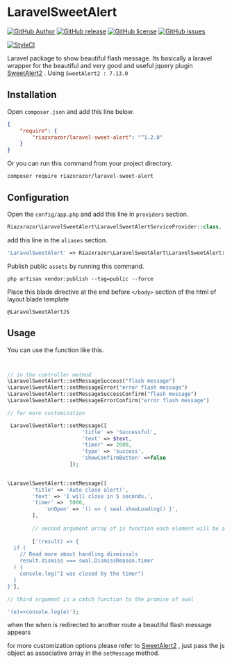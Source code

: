 
# LaravelSweetAlert

[![GitHub Author](https://img.shields.io/badge/author-@riazXrazor-blue.svg?style=flat-square)](https://github.com/riazXrazor)
[![GitHub release](https://img.shields.io/github/release/riazxrazor/laravelsweetalert.svg?style=flat-square)](https://github.com/riazXrazor/LaravelSweetAlert/releases)
[![GitHub license](https://img.shields.io/badge/License-GPL%20v3-blue.svg?style=flat-square)](https://raw.githubusercontent.com/riazXrazor/LaravelSweetAlert/master/LICENSE)
[![GitHub issues](https://img.shields.io/github/issues/riazXrazor/LaravelSweetAlert.svg?style=flat-square)](https://github.com/riazXrazor/LaravelSweetAlert/issues)

[![StyleCI](https://styleci.io/repos/83233450/shield)](https://styleci.io/repos/83233450)

Laravel package to show beautiful flash message.
Its basically a laravel wrapper for the beautiful
and very good and useful jquery plugin
[SweetAlert2](https://limonte.github.io/sweetalert2)
.
Using `SweetAlert2 : 7.13.0`



## Installation

Open `composer.json` and add this line below.

```json
{
    "require": {
        "riazxrazor/laravel-sweet-alert": "^1.2.0"
    }
}
```

Or you can run this command from your project directory.

```console
composer require riazxrazor/laravel-sweet-alert
```

## Configuration

Open the `config/app.php` and add this line in `providers` section.

```php
Riazxrazor\LaravelSweetAlert\LaravelSweetAlertServiceProvider::class,
```

add this line in the `aliases` section.

```php
'LaravelSweetAlert' => Riazxrazor\LaravelSweetAlert\LaravelSweetAlert::class

```

Publish public `assets` by running this command.

```console
php artisan vendor:publish --tag=public --force
```
Place this blade directive at the end before `</body>` section of the html of 
layout blade template
```blade
@LaravelSweetAlertJS
```

## Usage

You can use the function like this.

```php


// in the controller method 
\LaravelSweetAlert::setMessageSuccess("flash message")
\LaravelSweetAlert::setMessageError("error flash message")
\LaravelSweetAlert::setMessageSuccessConfirm("flash message")
\LaravelSweetAlert::setMessageErrorConfirm("error flash message")

// for more customization

 LaravelSweetAlert::setMessage([
                        'title' => 'Successful',
                        'text' => $text,
                        'timer' => 2000,
                        'type' => 'success',
                        'showConfirmButton' =>false
                    ]);
                    

\LaravelSweetAlert::setMessage([
        'title' => 'Auto close alert!',
        'text' => 'I will close in 5 seconds.',
        'timer' =>  5000,
            'onOpen' => '() => { swal.showLoading() }',
        ],
        
        // second argument array of js function each element will be a then to swal
        
        ['(result) => {
  if (
    // Read more about handling dismissals
    result.dismiss === swal.DismissReason.timer
  ) {
    console.log("I was closed by the timer")
  }
}'],

// third argument is a catch function to the promise of swal

'(e)=>console.log(e)'); 

```

when the when is redirected to another route
 a beautiful flash message appears
 
 for more customization options please refer to 
[SweetAlert2](https://limonte.github.io/sweetalert2)
, just pass the js object as associative array in the
`setMessage` method. 
